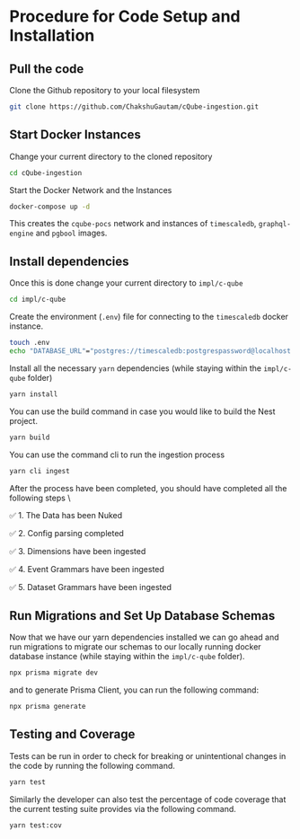 # Procedure for Code Setup and Installation

## Pull the code

Clone the Github repository to your local filesystem

```bash
git clone https://github.com/ChakshuGautam/cQube-ingestion.git
```

## Start Docker Instances

Change your current directory to the cloned repository

```bash
cd cQube-ingestion
```

Start the Docker Network and the Instances

```bash
docker-compose up -d
```

This creates the `cqube-pocs` network and instances of `timescaledb`, `graphql-engine` and `pgbool` images.

## Install dependencies

Once this is done change your current directory to `impl/c-qube`

```bash
cd impl/c-qube
```

Create the environment (`.env`) file for connecting to the `timescaledb` docker instance.

```bash
touch .env
echo "DATABASE_URL"="postgres://timescaledb:postgrespassword@localhost:8001/postgres?sslmode=disable" > .env
```

Install all the necessary `yarn` dependencies (while staying within the `impl/c-qube` folder)

```bash
yarn install
```

You can use the build command in case you would like to build the Nest project.

```bash
yarn build
```
You can use the command cli to run the ingestion process

```bash
yarn cli ingest
```  
After the process have been completed, you should have completed all the following steps \

✅ 1. The Data has been Nuked 

✅ 2. Config parsing completed 

✅ 3. Dimensions have been ingested

✅ 4. Event Grammars have been ingested

✅ 5. Dataset Grammars have been ingested
## Run Migrations and Set Up Database Schemas

Now that we have our yarn dependencies installed we can go ahead and run migrations to migrate our schemas to our locally running docker database instance (while staying within the `impl/c-qube` folder).

```bash
npx prisma migrate dev
```
and to generate Prisma Client, you can run the following command:
```bash
npx prisma generate
```
## Testing and Coverage

Tests can be run in order to check for breaking or unintentional changes in the code by running the following command.

```bash
yarn test
```

Similarly the developer can also test the percentage of code coverage that the current testing suite provides via the following command.

```bash
yarn test:cov
```
